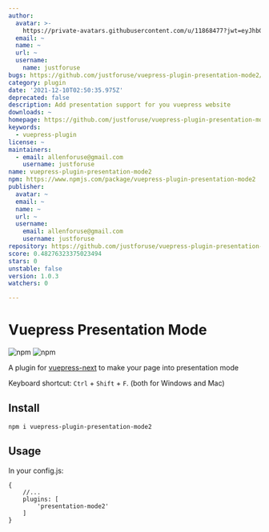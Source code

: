 ```yaml
---
author:
  avatar: >-
    https://private-avatars.githubusercontent.com/u/11868477?jwt=eyJhbGciOiJIUzI1NiIsInR5cCI6IkpXVCJ9.eyJpc3MiOiJnaXRodWIuY29tIiwiYXVkIjoicmF3LmdpdGh1YnVzZXJjb250ZW50LmNvbSIsImtleSI6ImtleTEiLCJleHAiOjE3MzQ2NzMyMDAsIm5iZiI6MTczNDY3MjAwMCwicGF0aCI6Ii91LzExODY4NDc3In0.w8ASHVgOAXEne7F4mknAB_KbQq9WjL_VK6HXcdFfh38&v=4
  email: ~
  name: ~
  url: ~
  username:
    name: justforuse
bugs: https://github.com/justforuse/vuepress-plugin-presentation-mode2/issues
category: plugin
date: '2021-12-10T02:50:35.975Z'
deprecated: false
description: Add presentation support for you vuepress website
downloads: ~
homepage: https://github.com/justforuse/vuepress-plugin-presentation-mode2#readme
keywords:
  - vuepress-plugin
license: ~
maintainers:
  - email: allenforuse@gmail.com
    username: justforuse
name: vuepress-plugin-presentation-mode2
npm: https://www.npmjs.com/package/vuepress-plugin-presentation-mode2
publisher:
  avatar: ~
  email: ~
  name: ~
  url: ~
  username:
    email: allenforuse@gmail.com
    username: justforuse
repository: https://github.com/justforuse/vuepress-plugin-presentation-mode2
score: 0.48276323375023494
stars: 0
unstable: false
version: 1.0.3
watchers: 0

---
```


# Vuepress Presentation Mode

![npm](https://img.shields.io/npm/v/vuepress-plugin-presentation-mode2)
![npm](https://img.shields.io/npm/dm/vuepress-plugin-presentation-mode2)

A plugin for [vuepress-next](https://v2.vuepress.vuejs.org/) to make your page into presentation mode

Keyboard shortcut: `Ctrl` + `Shift` + `F`. (both for Windows and Mac)

## Install

```
npm i vuepress-plugin-presentation-mode2
```
## Usage

In your config.js:

```
{
    //...
    plugins: [
        'presentation-mode2'
    ]
}

```


